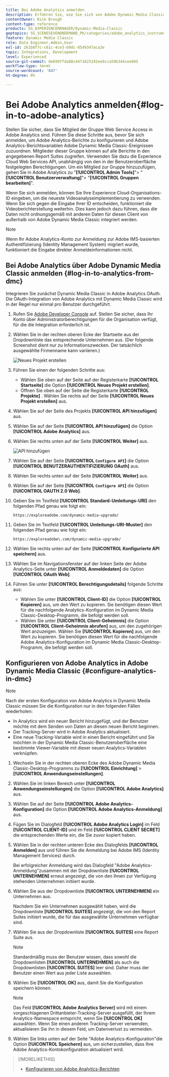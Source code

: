 ```yaml
---
title: Bei Adobe Analytics anmelden
description: Erfahren Sie, wie Sie sich von Adobe Dynamic Media Classic aus bei Adobe Analytics anmelden.
contentOwner: Rick Brough
content-type: reference
products: SG_EXPERIENCEMANAGER/Dynamic-Media-Classic
geptopics: SG_SCENESEVENONDEMAND_PK/categories/adobe_analytics_instrumentation_kit
feature: Dynamic Media Classic
role: Data Engineer,Admin,User
exl-id: 261b8f7c-c61c-4ce3-b9dc-8549347aca2e
topic: Integrations, Development
level: Experienced
source-git-commit: de6997fda88c4471625242ee9cca59b344cee945
workflow-type: tm+mt
source-wordcount: '847'
ht-degree: 0%

---
```


# Bei Adobe Analytics anmelden{#log-in-to-adobe-analytics}

Stellen Sie sicher, dass Sie Mitglied der Gruppe Web Service Access in Adobe Analytics sind. Führen Sie diese Schritte aus, bevor Sie sich anmelden, um Adobe Analytics-Berichte zu konfigurieren und Adobe Analytics-Berichtsvariablen Adobe Dynamic Media Classic-Ereignissen zuzuordnen. Mitglieder dieser Gruppe können auf alle Berichte in den angegebenen Report Suites zugreifen. Verwenden Sie dazu die Experience Cloud Web Services API, unabhängig von den in der Benutzeroberfläche festgelegten Berechtigungen. Um ein Mitglied zur Gruppe hinzuzufügen, gehen Sie in Adobe Analytics zu &quot;**[!UICONTROL Admin Tools]**&quot;> &quot;**[!UICONTROL Benutzerverwaltung]**&quot;> &quot;**[!UICONTROL Gruppen bearbeiten]**&quot;.

Wenn Sie sich anmelden, können Sie Ihre Experience Cloud-Organisations-ID eingeben, um die neueste Videoanalyseimplementierung zu verwenden. Wenn Sie sich gegen die Eingabe Ihrer ID entscheiden, funktioniert die Videoberichterstellung weiterhin. Dies kann jedoch dazu führen, dass die Daten nicht ordnungsgemäß mit anderen Daten für diesen Client von außerhalb von Adobe Dynamic Media Classic integriert werden.

>[!NOTE]
>
>Wenn Ihr Adobe Analytics-Konto zur Anmeldung zur Adobe IMS-basierten Authentifizierung (Identity Management System) migriert wurde, funktioniert die Eingabe direkter Anmeldeinformationen nicht.

## Bei Adobe Analytics über Adobe Dynamic Media Classic anmelden {#log-in-to-analytics-from-dmc}

Integrieren Sie zunächst Dynamic Media Classic in Adobe Analytics OAuth. Die OAuth-Integration von Adobe Analytics mit Dynamic Media Classic wird in der Regel nur einmal pro Benutzer durchgeführt.

1. Rufen Sie [Adobe Developer Console](https://developer.adobe.com/console) auf. Stellen Sie sicher, dass Ihr Konto über Administratorberechtigungen für die Organisation verfügt, für die die Integration erforderlich ist.
1. Wählen Sie in der rechten oberen Ecke der Startseite aus der Dropdownliste das entsprechende Unternehmen aus. (Der folgende Screenshot dient nur zu Informationszwecken. Der tatsächlich ausgewählte Firmenname kann variieren.)

   ![Neues Projekt erstellen](assets/analytics-oauth1.png)

1. Führen Sie einen der folgenden Schritte aus:

   * Wählen Sie oben auf der Seite auf der Registerkarte **[!UICONTROL Startseite]** die Option **[!UICONTROL Neues Projekt erstellen]**.
   * Öffnen Sie oben auf der Seite die Registerkarte **[!UICONTROL Projekte]** . Wählen Sie rechts auf der Seite **[!UICONTROL Neues Projekt erstellen]** aus.

1. Wählen Sie auf der Seite des Projekts **[!UICONTROL API hinzufügen]** aus.
1. Wählen Sie auf der Seite **[!UICONTROL API hinzufügen]** die Option **[!UICONTROL Adobe Analytics]** aus.
1. Wählen Sie rechts unten auf der Seite **[!UICONTROL Weiter]** aus.

   ![API hinzufügen](assets/analytics-oauth2.png)

1. Wählen Sie auf der Seite **[!UICONTROL `Configure API`]** die Option **[!UICONTROL BENUTZERAUTHENTIFIZIERUNG OAuth]** aus.
1. Wählen Sie rechts unten auf der Seite **[!UICONTROL Weiter]** aus.
1. Wählen Sie auf der Seite **[!UICONTROL `Configure API`]** die Option **[!UICONTROL OAUTH 2.0 Web]**.
1. Geben Sie im Textfeld **[!UICONTROL Standard-Umleitungs-URI]** den folgenden Pfad genau wie folgt ein:

   `https://exploreadobe.com/dynamic-media-upgrade/`

1. Geben Sie im Textfeld **[!UICONTROL Umleitungs-URI-Muster]** den folgenden Pfad genau wie folgt ein:

   `https://exploreadobe\.com/dynamic-media-upgrade/`

1. Wählen Sie rechts unten auf der Seite **[!UICONTROL Konfigurierte API speichern]** aus.
1. Wählen Sie im Navigationsfenster auf der linken Seite der Adobe Analytics-Seite unter **[!UICONTROL Anmeldedaten]** die Option **[!UICONTROL OAuth Web]**.
1. Führen Sie unter **[!UICONTROL Berechtigungsdetails]** folgende Schritte aus:
   * Wählen Sie unter **[!UICONTROL Client-ID]** die Option **[!UICONTROL Kopieren]** aus, um den Wert zu kopieren. Sie benötigen diesen Wert für die nachfolgende Analytics-Konfiguration im Dynamic Media Classic-Desktop-Programm, die befolgt werden soll.
   * Wählen Sie unter **[!UICONTROL Client-Geheimnis]** die Option **[!UICONTROL Client-Geheimnis abrufen]** aus, um den zugehörigen Wert anzuzeigen. Wählen Sie **[!UICONTROL Kopieren]** aus, um den Wert zu kopieren. Sie benötigen diesen Wert für die nachfolgende Adobe Analytics-Konfiguration im Dynamic Media Classic-Desktop-Programm, die befolgt werden soll.

## Konfigurieren von Adobe Analytics in Adobe Dynamic Media Classic {#configure-analytics-in-dmc}

>[!NOTE]
>
>Nach der ersten Konfiguration von Adobe Analytics in Dynamic Media Classic müssen Sie die Konfiguration nur in den folgenden Fällen wiederholen:
>
>* In Analytics wird ein neuer Bericht hinzugefügt, und der Benutzer möchte mit dem Senden von Daten an diesen neuen Bericht beginnen.
>* Der Tracking-Server wird in Adobe Analytics aktualisiert.
>* Eine neue Tracking-Variable wird in einen Bericht eingeführt und Sie möchten in der Dynamic Media Classic-Benutzeroberfläche eine bestimmte Viewer-Variable mit dieser neuen Analytics-Variablen verknüpfen.
>

1. Wechseln Sie in der rechten oberen Ecke des Adobe Dynamic Media Classic-Desktop-Programms zu **[!UICONTROL Einrichtung]** > **[!UICONTROL Anwendungseinstellungen]**.
1. Wählen Sie im linken Bereich unter **[!UICONTROL Anwendungseinstellungen]** die Option **[!UICONTROL Adobe Analytics]** aus.
1. Wählen Sie auf der Seite **[!UICONTROL Adobe Analytics-Konfiguration]** die Option **[!UICONTROL Adobe Analytics-Anmeldung]** aus.
1. Fügen Sie im Dialogfeld **[!UICONTROL Adobe Analytics Login]** im Feld **[!UICONTROL CLIENT-ID]** und im Feld **[!UICONTROL CLIENT SECRET]** die entsprechenden Werte ein, die Sie zuvor kopiert haben.
1. Wählen Sie in der rechten unteren Ecke des Dialogfelds **[!UICONTROL Anmelden]** aus und führen Sie die Anmeldung bei Adobe IMS (Identity Management Services) durch.

   Bei erfolgreicher Anmeldung wird das Dialogfeld &quot;Adobe Analytics-Anmeldung&quot;zusammen mit der Dropdownliste **[!UICONTROL UNTERNEHMEN]** erneut angezeigt, die von den Ihnen zur Verfügung stehenden Unternehmen initiiert wurde.

1. Wählen Sie aus der Dropdownliste **[!UICONTROL UNTERNEHMEN]** ein Unternehmen aus.

   Nachdem Sie ein Unternehmen ausgewählt haben, wird die Dropdownliste **[!UICONTROL SUITES]** angezeigt, die von den Report Suites initiiert wurde, die für das ausgewählte Unternehmen verfügbar sind.

1. Wählen Sie aus der Dropdownliste **[!UICONTROL SUITES]** eine Report Suite aus.

   >[!NOTE]
   >
   >Standardmäßig muss der Benutzer wissen, dass sowohl die Dropdownlisten **[!UICONTROL UNTERNEHMEN]** als auch die Dropdownlisten **[!UICONTROL SUITES]** leer sind. Daher muss der Benutzer einen Wert aus jeder Liste auswählen.

1. Wählen Sie **[!UICONTROL OK]** aus, damit Sie die Konfiguration speichern können.

   >[!NOTE]
   >
   >Das Feld **[!UICONTROL Adobe Analytics Server]** wird mit einem vorgeschlagenen Drittanbieter-Tracking-Server ausgefüllt, der Ihrem Analytics-Namespace entspricht, wenn Sie **[!UICONTROL OK]** auswählen. Wenn Sie einen anderen Tracking-Server verwenden, aktualisieren Sie ihn in diesem Feld, um Datenverlust zu vermeiden.

1. Wählen Sie links unten auf der Seite &quot;Adobe Analytics-Konfiguration&quot;die Option **[!UICONTROL Speichern]** aus, um sicherzustellen, dass Ihre Adobe Analytics-Kontokonfiguration aktualisiert wird.

>[!MORELIKETHIS]
>
>* [Konfigurieren von Adobe Analytics-Berichten](configuring-analytics-reports.md#configuring_adobe_analytics_reports)
